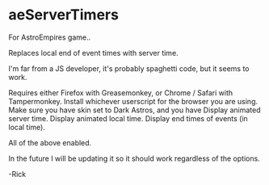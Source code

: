 # aeServerTimers

For AstroEmpires game..

Replaces local end of event times with server time.

I'm far from a JS developer, it's probably spaghetti code, but it seems to work. 

Requires either Firefox with Greasemonkey, or Chrome / Safari  with Tampermonkey.
Install whichever userscript for the browser you are using.
Make sure you have skin set to Dark Astros, and you have 
 Display animated server time.
 Display animated local time.
 Display end times of events (in local time).

All of the above enabled.

In the future I will be updating it so it should work regardless of the options.

-Rick
